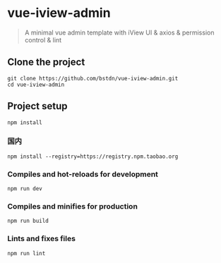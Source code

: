 # vue-iview-admin

> A minimal vue admin template with iView UI & axios & permission control & lint

## Clone the project
```
git clone https://github.com/bstdn/vue-iview-admin.git
cd vue-iview-admin
```

## Project setup
```
npm install
```

### 国内
```
npm install --registry=https://registry.npm.taobao.org
```

### Compiles and hot-reloads for development
```
npm run dev
```

### Compiles and minifies for production
```
npm run build
```

### Lints and fixes files
```
npm run lint
```
